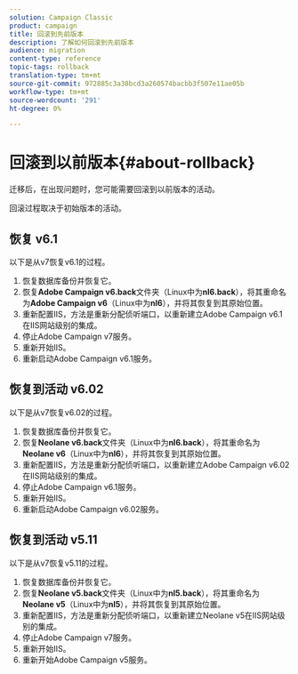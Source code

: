 ```yaml
---
solution: Campaign Classic
product: campaign
title: 回滚到先前版本
description: 了解如何回滚到先前版本
audience: migration
content-type: reference
topic-tags: rollback
translation-type: tm+mt
source-git-commit: 972885c3a38bcd3a260574bacbb3f507e11ae05b
workflow-type: tm+mt
source-wordcount: '291'
ht-degree: 0%

---
```



# 回滚到以前版本{#about-rollback}

迁移后，在出现问题时，您可能需要回滚到以前版本的活动。

回滚过程取决于初始版本的活动。

## 恢复 v6.1

以下是从v7恢复v6.1的过程。

1. 恢复数据库备份并恢复它。
1. 恢复&#x200B;**Adobe Campaign v6.back**&#x200B;文件夹（Linux中为&#x200B;**nl6.back**），将其重命名为&#x200B;**Adobe Campaign v6**（Linux中为&#x200B;**nl6**），并将其恢复到其原始位置。
1. 重新配置IIS，方法是重新分配侦听端口，以重新建立Adobe Campaign v6.1在IIS网站级别的集成。
1. 停止Adobe Campaign v7服务。
1. 重新开始IIS。
1. 重新启动Adobe Campaign v6.1服务。

## 恢复到活动 v6.02

以下是从v7恢复v6.02的过程。

1. 恢复数据库备份并恢复它。
1. 恢复&#x200B;**Neolane v6.back**&#x200B;文件夹（Linux中为&#x200B;**nl6.back**），将其重命名为&#x200B;**Neolane v6**（Linux中为&#x200B;**nl6**），并将其恢复到其原始位置。
1. 重新配置IIS，方法是重新分配侦听端口，以重新建立Adobe Campaign v6.02在IIS网站级别的集成。
1. 停止Adobe Campaign v6.1服务。
1. 重新开始IIS。
1. 重新启动Adobe Campaign v6.02服务。

## 恢复到活动 v5.11

以下是从v7恢复v5.11的过程。

1. 恢复数据库备份并恢复它。
1. 恢复&#x200B;**Neolane v5.back**&#x200B;文件夹（Linux中为&#x200B;**nl5.back**），将其重命名为&#x200B;**Neolane v5**（Linux中为&#x200B;**nl5**），并将其恢复到其原始位置。
1. 重新配置IIS，方法是重新分配侦听端口，以重新建立Neolane v5在IIS网站级别的集成。
1. 停止Adobe Campaign v7服务。
1. 重新开始IIS。
1. 重新开始Adobe Campaign v5服务。
